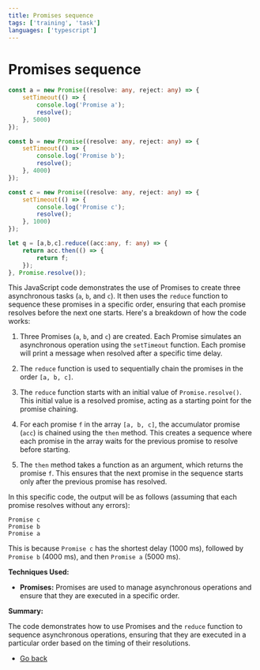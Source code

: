 ```yaml
---
title: Promises sequence
tags: ['training', 'task']
languages: ['typescript']
---
```

# Promises sequence

```typescript
const a = new Promise((resolve: any, reject: any) => {
    setTimeout(() => {
        console.log('Promise a');
        resolve();
    }, 5000)
});

const b = new Promise((resolve: any, reject: any) => {
    setTimeout(() => {
        console.log('Promise b');
        resolve();
    }, 4000)
});

const c = new Promise((resolve: any, reject: any) => {
    setTimeout(() => {
        console.log('Promise c');
        resolve();
    }, 1000)
});

let q = [a,b,c].reduce((acc:any, f: any) => {
    return acc.then(() => {
        return f;
    });
}, Promise.resolve());
```

This JavaScript code demonstrates the use of Promises to create three asynchronous tasks (`a`, `b`, and `c`). It then uses the `reduce` function to sequence these promises in a specific order, ensuring that each promise resolves before the next one starts. Here's a breakdown of how the code works:

1. Three Promises (`a`, `b`, and `c`) are created. Each Promise simulates an asynchronous operation using the `setTimeout` function. Each promise will print a message when resolved after a specific time delay.

2. The `reduce` function is used to sequentially chain the promises in the order `[a, b, c]`.

3. The `reduce` function starts with an initial value of `Promise.resolve()`. This initial value is a resolved promise, acting as a starting point for the promise chaining.

4. For each promise `f` in the array `[a, b, c]`, the accumulator promise (`acc`) is chained using the `then` method. This creates a sequence where each promise in the array waits for the previous promise to resolve before starting.

5. The `then` method takes a function as an argument, which returns the promise `f`. This ensures that the next promise in the sequence starts only after the previous promise has resolved.

In this specific code, the output will be as follows (assuming that each promise resolves without any errors):

```
Promise c
Promise b
Promise a
```

This is because `Promise c` has the shortest delay (1000 ms), followed by `Promise b` (4000 ms), and then `Promise a` (5000 ms).

**Techniques Used:**

- **Promises:** Promises are used to manage asynchronous operations and ensure that they are executed in a specific order.

**Summary:**

The code demonstrates how to use Promises and the `reduce` function to sequence asynchronous operations, ensuring that they are executed in a particular order based on the timing of their resolutions.

* [Go back](../readme.md)
